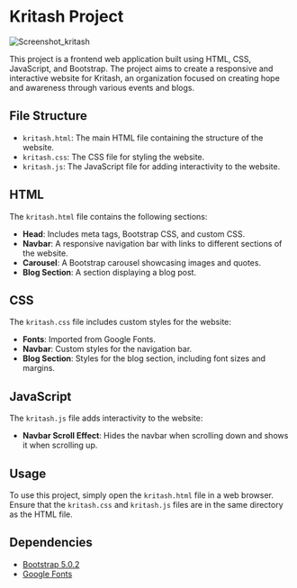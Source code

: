 # Kritash Project

![Screenshot_kritash](![Screenshot_kritash](https://github.com/user-attachments/assets/c80948ae-2fe9-4d59-a076-4278d4081522))



This project is a frontend web application built using HTML, CSS, JavaScript, and Bootstrap. The project aims to create a responsive and interactive website for Kritash, an organization focused on creating hope and awareness through various events and blogs.


## File Structure

- `kritash.html`: The main HTML file containing the structure of the website.
- `kritash.css`: The CSS file for styling the website.
- `kritash.js`: The JavaScript file for adding interactivity to the website.

## HTML

The `kritash.html` file contains the following sections:

- **Head**: Includes meta tags, Bootstrap CSS, and custom CSS.
- **Navbar**: A responsive navigation bar with links to different sections of the website.
- **Carousel**: A Bootstrap carousel showcasing images and quotes.
- **Blog Section**: A section displaying a blog post.

## CSS

The `kritash.css` file includes custom styles for the website:

- **Fonts**: Imported from Google Fonts.
- **Navbar**: Custom styles for the navigation bar.
- **Blog Section**: Styles for the blog section, including font sizes and margins.


## JavaScript

The `kritash.js` file adds interactivity to the website:

- **Navbar Scroll Effect**: Hides the navbar when scrolling down and shows it when scrolling up.

## Usage

To use this project, simply open the `kritash.html` file in a web browser. Ensure that the `kritash.css` and `kritash.js` files are in the same directory as the HTML file.

## Dependencies

- [Bootstrap 5.0.2](https://getbootstrap.com/)
- [Google Fonts](https://fonts.google.com/)



